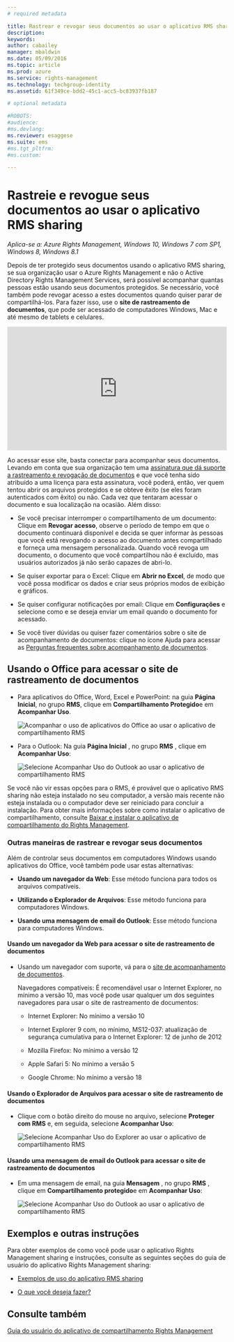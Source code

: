 ```yaml
---
# required metadata

title: Rastrear e revogar seus documentos ao usar o aplicativo RMS sharing | Azure RMS
description:
keywords:
author: cabailey
manager: mbaldwin
ms.date: 05/09/2016
ms.topic: article
ms.prod: azure
ms.service: rights-management
ms.technology: techgroup-identity
ms.assetid: 61f349ce-bdd2-45c1-acc5-bc83937fb187

# optional metadata

#ROBOTS:
#audience:
#ms.devlang:
ms.reviewer: esaggese
ms.suite: ems
#ms.tgt_pltfrm:
#ms.custom:

---
```


# Rastreie e revogue seus documentos ao usar o aplicativo RMS sharing

*Aplica-se a: Azure Rights Management, Windows 10, Windows 7 com SP1, Windows 8, Windows 8.1*

Depois de ter protegido seus documentos usando o aplicativo RMS sharing, se sua organização usar o Azure Rights Management e não o Active Directory Rights Management Services, será possível acompanhar quantas pessoas estão usando seus documentos protegidos. Se necessário, você também pode revogar acesso a estes documentos quando quiser parar de compartilhá-los. Para fazer isso, use o **site de rastreamento de documentos**, que pode ser acessado de computadores Windows, Mac e até mesmo de tablets e celulares.

<div style="padding-top: 56.25%; position: relative; width: 100%;">
<iframe style="position: absolute;top: 0;left: 0;right: 0;bottom: 0;" width="100%" height="100%" src="https://channel9.msdn.com/Series/Information-Protection/Azure-RMS-Document-Tracking-and-Revocation/player" frameborder="0" allowfullscreen></iframe>
</div>

Ao acessar esse site, basta conectar para acompanhar seus documentos. Levando em conta que sua organização tem uma [assinatura que dá suporte a rastreamento e revogação de documentos](https://technet.microsoft.com/dn858608.aspx) e que você tenha sido atribuído a uma licença para esta assinatura, você poderá, então, ver quem tentou abrir os arquivos protegidos e se obteve êxito (se eles foram autenticados com êxito) ou não. Cada vez que tentaram acessar o documento e sua localização na ocasião. Além disso:

-   Se você precisar interromper o compartilhamento de um documento: Clique em **Revogar acesso**, observe o período de tempo em que o documento continuará disponível e decida se quer informar às pessoas que você está revogando o acesso ao documento antes compartilhado e forneça uma mensagem personalizada. Quando você revoga um documento, o documento que você compartilhou não é excluído, mas usuários autorizados já não serão capazes de abri-lo.

-   Se quiser exportar para o Excel: Clique em **Abrir no Excel**, de modo que você possa modificar os dados e criar seus próprios modos de exibição e gráficos.

-   Se quiser configurar notificações por email: Clique em **Configurações** e selecione como e se deseja enviar um email quando o documento for acessado.

-   Se você tiver dúvidas ou quiser fazer comentários sobre o site de acompanhamento de documentos: clique no ícone Ajuda para acessar as [Perguntas frequentes sobre acompanhamento de documentos](http://go.microsoft.com/fwlink/?LinkId=523977).

## Usando o Office para acessar o site de rastreamento de documentos

-   Para aplicativos do Office, Word, Excel e PowerPoint: na guia **Página Inicial**, no grupo **RMS**, clique em **Compartilhamento Protegido**e em **Acompanhar Uso**.

    ![Acompanhar o uso de aplicativos do Office ao usar o aplicativo de compartilhamento RMS ](../media/ADRMS_MSRMSApp_OfficeToolbarTrackUsage.png)

-   Para o Outlook: Na guia **Página Inicial** , no grupo  **RMS** , clique em **Acompanhar Uso**:

    ![Selecione Acompanhar Uso do Outlook ao usar o aplicativo de compartilhamento RMS ](../media/ADRMS_MSRMSApp_OutlookTrackUsage.png)

Se você não vir essas opções para o RMS, é provável que o aplicativo RMS sharing não esteja instalado no seu computador, a versão mais recente não esteja instalada ou o computador deve ser reiniciado para concluir a instalação. Para obter mais informações sobre como instalar o aplicativo de compartilhamento, consulte [Baixar e instalar o aplicativo de compartilhamento do Rights Management](install-sharing-app.md).

### Outras maneiras de rastrear e revogar seus documentos
Além de controlar seus documentos em computadores Windows usando aplicativos do Office, você também pode usar estas alternativas:

-   **Usando um navegador da Web**: Esse método funciona para todos os arquivos compatíveis.

-   **Utilizando o Explorador de Arquivos**: Esse método funciona para computadores Windows.

-   **Usando uma mensagem de email do Outlook**: Esse método funciona para computadores Windows.

#### Usando um navegador da Web para acessar o site de rastreamento de documentos

-   Usando um navegador com suporte, vá para o [site de acompanhamento de documentos](http://go.microsoft.com/fwlink/?LinkId=529562).

    Navegadores compatíveis: É recomendável usar o Internet Explorer, no mínimo a versão 10, mas você pode usar qualquer um dos seguintes navegadores para usar o site de rastreamento de documentos:

    -   Internet Explorer: No mínimo a versão 10

    -   Internet Explorer 9 com, no mínimo, MS12-037: atualização de segurança cumulativa para o Internet Explorer: 12 de junho de 2012

    -   Mozilla Firefox: No mínimo a versão 12

    -   Apple Safari 5: No mínimo a versão 5

    -   Google Chrome: No mínimo a versão 18

#### Usando o Explorador de Arquivos para acessar o site de rastreamento de documentos

-   Clique com o botão direito do mouse no arquivo, selecione **Proteger com RMS** e, em seguida, selecione **Acompanhar Uso**:

    ![Selecione Acompanhar Uso do Explorer ao usar o aplicativo de compartilhamento RMS](../media/ADRMS_MSRMSApp_ExplorerTrackUsage.png)

#### Usando uma mensagem de email do Outlook para acessar o site de rastreamento de documentos

-   Em uma mensagem de email, na guia **Mensagem** , no grupo  **RMS** , clique em **Compartilhamento protegido**e em **Acompanhar Uso**:

    ![Selecione Acompanhar Uso do Outlook ao usar o aplicativo de compartilhamento RMS](../media/ADRMS_MSRMSApp_OutlookMessageTrackUsage.png)

## Exemplos e outras instruções
Para obter exemplos de como você pode usar o aplicativo Rights Management sharing e instruções, consulte as seguintes seções do guia de usuário do aplicativo Rights Management sharing:

-   [Exemplos de uso do aplicativo RMS sharing](sharing-app-user-guide.md#examples-for-using-the-rms-sharing-application)

-   [O que você deseja fazer?](sharing-app-user-guide.md#what-do-you-want-to-do-)

## Consulte também
[Guia do usuário do aplicativo de compartilhamento Rights Management](sharing-app-user-guide.md)


<!--HONumber=May16_HO2-->


